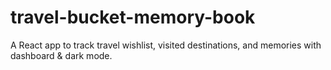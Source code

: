 # travel-bucket-memory-book
A React app to track travel wishlist, visited destinations, and memories with dashboard &amp; dark mode.
